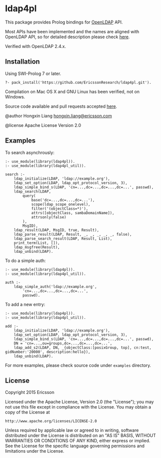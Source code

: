 # ldap4pl

This package provides Prolog bindings for [OpenLDAP](http://www.openldap.org) API.

Most APIs have been implemented and the names are aligned with OpenLDAP API,
so for detailed description please check [here](http://www.openldap.org/software/man.cgi).

Verified with OpenLDAP 2.4.x.

## Installation

Using SWI-Prolog 7 or later.

    ?- pack_install('https://github.com/EricssonResearch/ldap4pl.git').

Compilation on Mac OS X and GNU Linux has been verified, not on Windows.

Source code available and pull requests accepted
[here](https://github.com/EricssonResearch/ldap4pl).

@author Hongxin Liang <hongxin.liang@ericsson.com>

@license Apache License Version 2.0

## Examples

To search asynchrously:

    :- use_module(library(ldap4pl)).
    :- use_module(library(ldap4pl_util)).

    search :-
        ldap_initialize(LDAP, 'ldap://example.org'),
        ldap_set_option(LDAP, ldap_opt_protocol_version, 3),
        ldap_simple_bind_s(LDAP, 'cn=...,dc=...,dc=...,dc=...', passwd),
        ldap_search(LDAP,
            query(
                base('dc=...,dc=...,dc=...'),
                scope(ldap_scope_onelevel),
                filter('(objectClass=*)'),
                attrs([objectClass, sambaDomainName]),
                attrsonly(false)
            ),
            MsgID),
        ldap_result(LDAP, MsgID, true, Result),
        ldap_parse_result(LDAP, Result, _, _, _, _, _, false),
        ldap_parse_search_result(LDAP, Result, List),
        print_term(List, []),
        ldap_msgfree(Result),
        ldap_unbind(LDAP).

To do a simple auth:

    :- use_module(library(ldap4pl)).
    :- use_module(library(ldap4pl_util)).

    auth :-
        ldap_simple_auth('ldap://example.org',
            'cn=...,dc=...,dc=...,dc=...',
            passwd).

To add a new entry:

    :- use_module(library(ldap4pl)).
    :- use_module(library(ldap4pl_util)).

    add :-
        ldap_initialize(LDAP, 'ldap://example.org'),
        ldap_set_option(LDAP, ldap_opt_protocol_version, 3),
        ldap_simple_bind_s(LDAP, 'cn=...,dc=...,dc=...,dc=...', passwd),
        DN = 'cn=...,ou=groups,dc=...,dc=...,dc=...',
        ldap_add_s2(LDAP, DN, _{objectClass:[posixGroup, top], cn:test, gidNumber:'20000', description:hello}),
        ldap_unbind(LDAP).

For more examples, please check source code under `examples` directory.

## License

Copyright 2015 Ericsson

Licensed under the Apache License, Version 2.0 (the "License");
you may not use this file except in compliance with the License.
You may obtain a copy of the License at

    http://www.apache.org/licenses/LICENSE-2.0

Unless required by applicable law or agreed to in writing, software
distributed under the License is distributed on an "AS IS" BASIS,
WITHOUT WARRANTIES OR CONDITIONS OF ANY KIND, either express or implied.
See the License for the specific language governing permissions and
limitations under the License.
